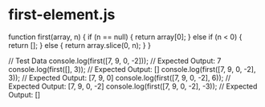# first-element.js
function first(array, n) {
    if (n == null) {
        return array[0];
    } else if (n < 0) {
        return [];
    } else {
        return array.slice(0, n);
    }
}

// Test Data
console.log(first([7, 9, 0, -2]));        // Expected Output: 7
console.log(first([], 3));               // Expected Output: []
console.log(first([7, 9, 0, -2], 3));    // Expected Output: [7, 9, 0]
console.log(first([7, 9, 0, -2], 6));    // Expected Output: [7, 9, 0, -2]
console.log(first([7, 9, 0, -2], -3));   // Expected Output: []
